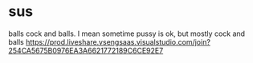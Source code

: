 # sus
balls
cock and balls.
I mean sometime pussy is ok,
but mostly cock and balls
https://prod.liveshare.vsengsaas.visualstudio.com/join?254CA5675B0976EA3A6621772189C6CE92E7
